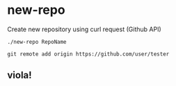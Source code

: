 # new-repo
Create new repository using curl request (Github API)

```./new-repo RepoName```

```git remote add origin https://github.com/user/tester```

## viola!
